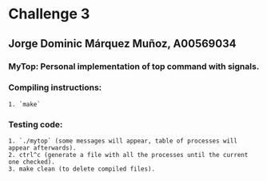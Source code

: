 # Challenge 3
## Jorge Dominic Márquez Muñoz, A00569034

### MyTop: Personal implementation of top command with signals.
### Compiling instructions:
	1. `make`
### Testing code:
    1. `./mytop` (some messages will appear, table of processes will appear afterwards).
    2. ctrl^c (generate a file with all the processes until the current one checked).
    3. make clean (to delete compiled files).